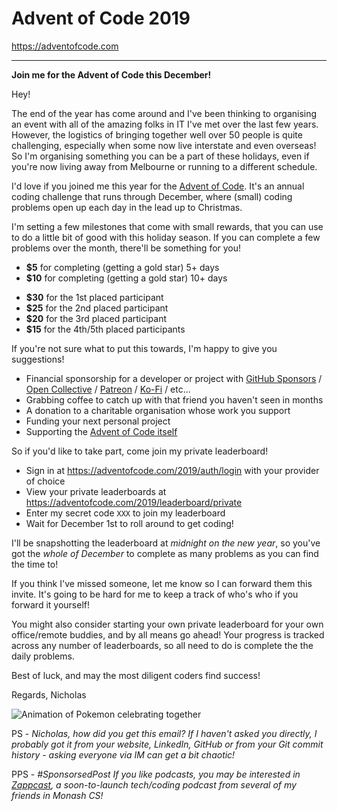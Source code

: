 # Advent of Code 2019

https://adventofcode.com

---

**Join me for the Advent of Code this December!**

Hey!

The end of the year has come around and I've been thinking to organising an event with all of the amazing folks in IT I've met over the last few years. However, the logistics of bringing together well over 50 people is quite challenging, especially when some now live interstate and even overseas! So I'm organising something you can be a part of these holidays, even if you're now living away from Melbourne or running to a different schedule.

I'd love if you joined me this year for the [Advent of Code](https://adventofcode.com). It's an annual coding challenge that runs through December, where (small) coding problems open up each day in the lead up to Christmas.

I'm setting a few milestones that come with small rewards, that you can use to do a little bit of good with this holiday season. If you can complete a few problems over the month, there'll be something for you!

- **\$5** for completing (getting a gold star) 5+ days
- **\$10** for completing (getting a gold star) 10+ days

<!---->

- **\$30** for the 1st placed participant
- **\$25** for the 2nd placed participant
- **\$20** for the 3rd placed participant
- **\$15** for the 4th/5th placed participants

If you're not sure what to put this towards, I'm happy to give you suggestions!

- Financial sponsorship for a developer or project with [GitHub Sponsors](https://github.com/sponsors) / [Open Collective](https://opencollective.com/) / [Patreon](https://www.patreon.com/) / [Ko-Fi](https://www.ko-fi.com/) / etc...
- Grabbing coffee to catch up with that friend you haven't seen in months
- A donation to a charitable organisation whose work you support
- Funding your next personal project
- Supporting the [Advent of Code itself](https://adventofcode.com/support)

So if you'd like to take part, come join my private leaderboard!

- Sign in at https://adventofcode.com/2019/auth/login with your provider of choice
- View your private leaderboards at https://adventofcode.com/2019/leaderboard/private
- Enter my secret code `XXX` to join my leaderboard
- Wait for December 1st to roll around to get coding!

I'll be snapshotting the leaderboard at _midnight on the new year_, so you've got the _whole of December_ to complete as many problems as you can find the time to!

If you think I've missed someone, let me know so I can forward them this invite. It's going to be hard for me to keep a track of who's who if you forward it yourself!

You might also consider starting your own private leaderboard for your own office/remote buddies, and by all means go ahead! Your progress is tracked across any number of leaderboards, so all need to do is complete the the daily problems.

Best of luck, and may the most diligent coders find success!

Regards, Nicholas

![Animation of Pokemon celebrating together](https://media.giphy.com/media/MhHXeM4SpKrpC/source.gif)

PS - _Nicholas, how did you get this email? If I haven't asked you directly, I probably got it from your website, LinkedIn, GitHub or from your Git commit history - asking everyone via IM can get a bit chaotic!_

PPS - _#SponsorsedPost If you like podcasts, you may be interested in [Zappcast](https://zappcast.com/), a soon-to-launch tech/coding podcast from several of my friends in Monash CS!_
